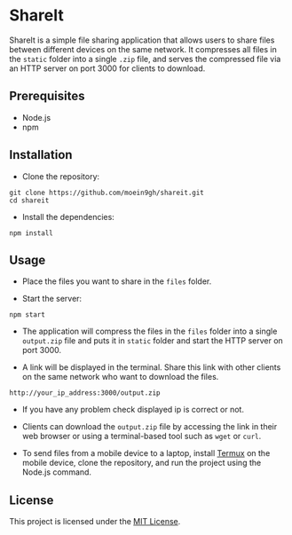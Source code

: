 # ShareIt

ShareIt is a simple file sharing application that allows users to share files between different devices on the same network. It compresses all files in the `static` folder into a single `.zip` file, and serves the compressed file via an HTTP server on port 3000 for clients to download.

## Prerequisites

- Node.js
- npm

## Installation

- Clone the repository:

```
git clone https://github.com/moein9gh/shareit.git
cd shareit
```

- Install the dependencies:

```
npm install
```

## Usage

- Place the files you want to share in the `files` folder.

- Start the server:

```
npm start
```


- The application will compress the files in the `files` folder into a single `output.zip` file and puts it in `static` folder and start the HTTP server on port 3000.

- A link will be displayed in the terminal. Share this link with other clients on the same network who want to download the files.

```
http://your_ip_address:3000/output.zip
```

- If you have any problem check displayed ip is correct or not.


- Clients can download the `output.zip` file by accessing the link in their web browser or using a terminal-based tool such as `wget` or `curl`.

- To send files from a mobile device to a laptop, install [Termux](https://termux.com/) on the mobile device, clone the repository, and run the project using the Node.js command.

## License

This project is licensed under the [MIT License](LICENSE).

